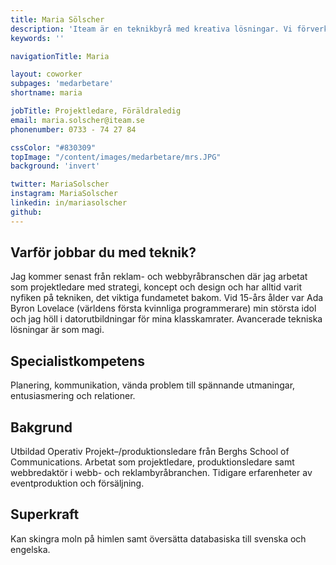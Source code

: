 ```yaml
---
title: Maria Sölscher
description: 'Iteam är en teknikbyrå med kreativa lösningar. Vi förverkligar dina idéer.'
keywords: ''

navigationTitle: Maria

layout: coworker
subpages: 'medarbetare'
shortname: maria

jobTitle: Projektledare, Föräldraledig
email: maria.solscher@iteam.se
phonenumber: 0733 - 74 27 84

cssColor: "#830309"
topImage: "/content/images/medarbetare/mrs.JPG"
background: 'invert'

twitter: MariaSolscher
instagram: MariaSolscher
linkedin: in/mariasolscher
github:
---
```


## Varför jobbar du med teknik?
Jag kommer senast från reklam- och webbyråbranschen där jag arbetat som projektledare med strategi, koncept och design och har alltid varit nyfiken på tekniken, det viktiga fundametet bakom. Vid 15-års ålder var Ada Byron Lovelace (världens första kvinnliga programmerare) min största idol och jag höll i datorutbildningar för mina klasskamrater. Avancerade tekniska lösningar är som magi.

## Specialistkompetens
Planering, kommunikation, vända problem till spännande utmaningar, entusiasmering och relationer.

## Bakgrund
Utbildad Operativ Projekt–/produktionsledare från Berghs School of Communications. Arbetat som projektledare, produktionsledare samt webbredaktör i webb- och reklambyråbranchen. Tidigare erfarenheter av eventproduktion och försäljning.

## Superkraft
Kan skingra moln på himlen samt översätta databasiska till svenska och engelska.